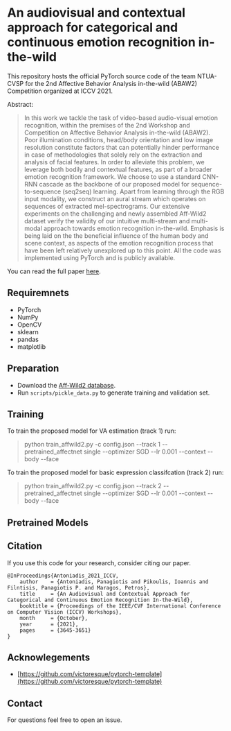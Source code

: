 # An audiovisual and contextual approach for categorical and continuous emotion recognition in-the-wild

This repository hosts the official PyTorch source code of the team NTUA-CVSP for the 2nd Affective Behavior Analysis in-the-wild (ABAW2) Competition organized at ICCV 2021. 

Abstract:
> In this work we tackle the task of video-based audio-visual emotion recognition, within the premises of the 2nd Workshop and Competition on Affective Behavior Analysis in-the-wild (ABAW2). Poor illumination conditions, head/body orientation and low image resolution constitute factors that can potentially hinder performance in case of methodologies that solely rely on the extraction and analysis of facial features. In order to alleviate this problem, we leverage both bodily and contextual features, as part of a broader emotion recognition framework. We choose to use a standard CNN-RNN cascade as the backbone of our proposed model for sequence-to-sequence (seq2seq) learning. Apart from learning through the RGB input modality, we construct an aural stream which operates on sequences of extracted mel-spectrograms. Our extensive experiments on the challenging and newly assembled Aff-Wild2 dataset verify the validity of our intuitive multi-stream and multi-modal approach towards emotion recognition in-the-wild. Emphasis is being laid on the the beneficial influence of the human body and scene context, as aspects of the emotion recognition process that have been left relatively unexplored up to this point. All the code was implemented using PyTorch and is publicly available.

You can read the full paper [here](https://arxiv.org/abs/2107.03465).



## Requiremnets

- PyTorch
- NumPy
- OpenCV
- sklearn
- pandas
- matplotlib

## Preparation

- Download the [Aff-Wild2 database](https://ibug.doc.ic.ac.uk/resources/aff-wild2/).
- Run ```scripts/pickle_data.py``` to generate training and validation set.


## Training


To train the proposed model for VA estimation (track 1) run:

> python train_affwild2.py -c config.json --track 1 --pretrained_affectnet single --optimizer SGD --lr 0.001 --context --body --face


To train the proposed model for basic expression classifcation (track 2) run:

> python train_affwild2.py -c config.json --track 2 --pretrained_affectnet single --optimizer SGD --lr 0.001 --context --body --face


## Pretrained Models






## Citation

If you use this code for your research, consider citing our paper.

```
@InProceedings{Antoniadis_2021_ICCV,
    author    = {Antoniadis, Panagiotis and Pikoulis, Ioannis and Filntisis, Panagiotis P. and Maragos, Petros},
    title     = {An Audiovisual and Contextual Approach for Categorical and Continuous Emotion Recognition In-the-Wild},
    booktitle = {Proceedings of the IEEE/CVF International Conference on Computer Vision (ICCV) Workshops},
    month     = {October},
    year      = {2021},
    pages     = {3645-3651}
}
```


## Acknowlegements

- [https://github.com/victoresque/pytorch-template](https://github.com/victoresque/pytorch-template)

## Contact

For questions feel free to open an issue.

